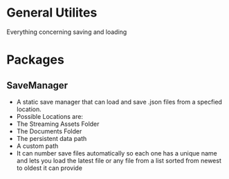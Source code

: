# General Utilites
Everything concerning saving and loading

# Packages
## SaveManager
- A static save manager that can load and save .json files from a specfied location.
 - Possible Locations are:
  - The Streaming Assets Folder
  - The Documents Folder
  - The persistent data path
  - A custom path
- It can number save files automatically so each one has a unique name and lets you load the latest file or any file from a list sorted from newest to oldest it can provide